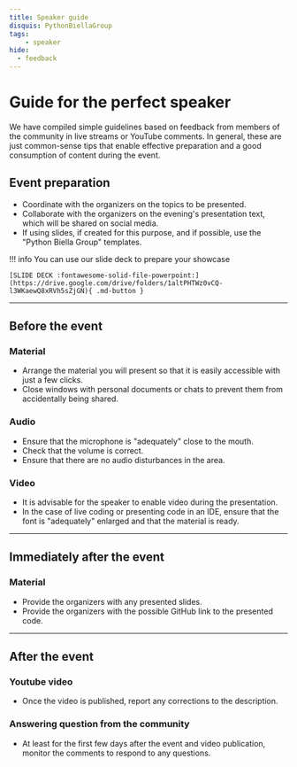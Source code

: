 ```yaml
---
title: Speaker guide
disquis: PythonBiellaGroup
tags:
    - speaker
hide:
  - feedback
---
```


# Guide for the perfect speaker

We have compiled simple guidelines based on feedback from members of the community in live streams or YouTube comments. In general, these are just common-sense tips that enable effective preparation and a good consumption of content during the event.

## **Event preparation**

* Coordinate with the organizers on the topics to be presented.
* Collaborate with the organizers on the evening's presentation text, which will be shared on social media.
* If using slides, if created for this purpose, and if possible, use the "Python Biella Group" templates.
  
!!! info 
    You can use our slide deck to prepare your showcase 
    
    [SLIDE DECK :fontawesome-solid-file-powerpoint:](https://drive.google.com/drive/folders/1altPHTWz0vCQ-l3WKaewQ8xRVh5sZjGN){ .md-button }

---

## **Before the event**

### Material

* Arrange the material you will present so that it is easily accessible with just a few clicks.
* Close windows with personal documents or chats to prevent them from accidentally being shared.

### Audio

* Ensure that the microphone is "adequately" close to the mouth.
* Check that the volume is correct.
* Ensure that there are no audio disturbances in the area.

### Video

* It is advisable for the speaker to enable video during the presentation.
* In the case of live coding or presenting code in an IDE, ensure that the font is "adequately" enlarged and that the material is ready.

---

## **Immediately after the event**

### Material

* Provide the organizers with any presented slides.
* Provide the organizers with the possible GitHub link to the presented code.

---

## **After the event**

### Youtube video

* Once the video is published, report any corrections to the description.

### Answering question from the community

* At least for the first few days after the event and video publication, monitor the comments to respond to any questions.